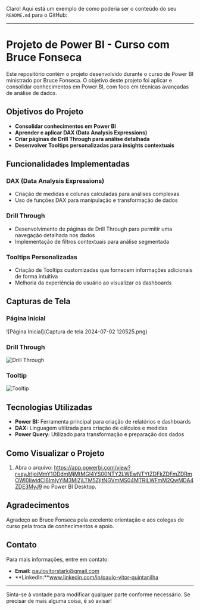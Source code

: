 Claro! Aqui está um exemplo de como poderia ser o conteúdo do seu `README.md` para o GitHub:

---

# Projeto de Power BI - Curso com Bruce Fonseca

Este repositório contém o projeto desenvolvido durante o curso de Power BI ministrado por Bruce Fonseca. O objetivo deste projeto foi aplicar e consolidar conhecimentos em Power BI, com foco em técnicas avançadas de análise de dados.

## Objetivos do Projeto

- **Consolidar conhecimentos em Power BI**
- **Aprender e aplicar DAX (Data Analysis Expressions)**
- **Criar páginas de Drill Through para análise detalhada**
- **Desenvolver Tooltips personalizadas para insights contextuais**

## Funcionalidades Implementadas

### DAX (Data Analysis Expressions)
- Criação de medidas e colunas calculadas para análises complexas
- Uso de funções DAX para manipulação e transformação de dados

### Drill Through
- Desenvolvimento de páginas de Drill Through para permitir uma navegação detalhada nos dados
- Implementação de filtros contextuais para análise segmentada

### Tooltips Personalizadas
- Criação de Tooltips customizadas que fornecem informações adicionais de forma intuitiva
- Melhoria da experiência do usuário ao visualizar os dashboards

## Capturas de Tela

### Página Inicial
![Página Inicial](Captura de tela 2024-07-02 120525.png)

### Drill Through
![Drill Through](images/drill_through.png)

### Tooltip
![Tooltip](images/tooltip.png)

## Tecnologias Utilizadas
- **Power BI:** Ferramenta principal para criação de relatórios e dashboards
- **DAX:** Linguagem utilizada para criação de cálculos e medidas
- **Power Query:** Utilizado para transformação e preparação dos dados

## Como Visualizar o Projeto

1. Abra o arquivo: https://app.powerbi.com/view?r=eyJrIjoiMmY1ODdmMjMtMGI4YS00NTY2LWEwNTYtZDFkZDFmZDRmOWI0IiwidCI6ImIyYjM3MjZjLTM5ZjItNGVmMS04MTRlLWFmM2QwMDA4ZDE3MyJ9  no Power BI Desktop.

## Agradecimentos
Agradeço ao Bruce Fonseca pela excelente orientação e aos colegas de curso pela troca de conhecimentos e apoio.

## Contato
Para mais informações, entre em contato:
- **Email:** paulovitorstark@gmail.com
- **LinkedIn:**www.linkedin.com/in/paulo-vitor-quintanilha

---

Sinta-se à vontade para modificar qualquer parte conforme necessário. Se precisar de mais alguma coisa, é só avisar!
